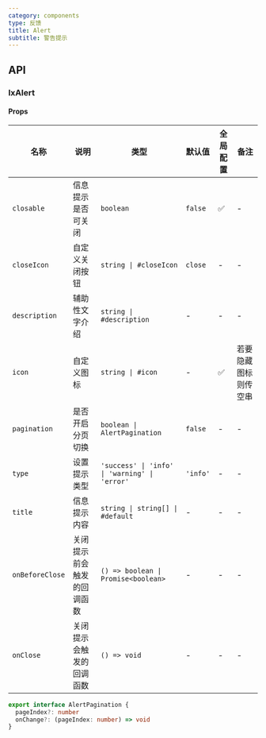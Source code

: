 ```yaml
---
category: components
type: 反馈
title: Alert
subtitle: 警告提示
---
```


## API

### IxAlert

#### Props

| 名称 | 说明 | 类型  | 默认值 | 全局配置 | 备注 |
| --- | --- | --- | --- | --- | --- |
| `closable` | 信息提示是否可关闭 | `boolean` | `false` | ✅ |- |
| `closeIcon` | 自定义关闭按钮 | `string \| #closeIcon` | `close` | - | - |
| `description` | 辅助性文字介绍 | `string \| #description` | - | - |- |
| `icon` | 自定义图标 | `string \| #icon` | - | ✅ | 若要隐藏图标则传空串 |
| `pagination` | 是否开启分页切换 | `boolean \| AlertPagination` | `false` | - | - |
| `type` | 设置提示类型 | `'success' \| 'info' \| 'warning' \| 'error'` | `'info'` | - |- |
| `title` | 信息提示内容 | `string \| string[] \| #default` | - | - |- |
| `onBeforeClose` | 关闭提示前会触发的回调函数 | `() => boolean \| Promise<boolean>` | - | - | - |
| `onClose` | 关闭提示会触发的回调函数 | `() => void` | - | - | - |

```ts
export interface AlertPagination {
  pageIndex?: number
  onChange?: (pageIndex: number) => void
}
```
